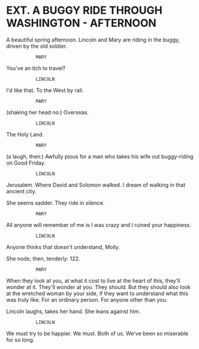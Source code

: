 # EXT. A BUGGY RIDE THROUGH WASHINGTON - AFTERNOON

A beautiful spring afternoon. Lincoln and Mary are riding in
the buggy, driven by the old soldier.

			   MARY
You've an itch to travel?

			   LINCOLN
I'd like that. To the West by rail.

			   MARY
(shaking her head no:)
Overseas.

			   LINCOLN
The Holy Land.

			   MARY
(a laugh, then:)
Awfully pious for a man who takes
his wife out buggy-riding on Good
Friday.

			   LINCOLN
Jerusalem. Where David and Solomon
walked. I dream of walking in that
ancient city.

She seems sadder. They ride in silence.

			   MARY
All anyone will remember of me is I
was crazy and I ruined your
happiness.

			   LINCOLN
Anyone thinks that doesn't
understand, Molly.

She nods; then, tenderly:
122.

			   MARY
When they look at you, at what it
cost to live at the heart of this,
they'll wonder at it. They'll
wonder at you. They should. But
they should also look at the
wretched woman by your side, if
they want to understand what this
was truly like. For an ordinary
person. For anyone other than you.

Lincoln laughs, takes her hand. She leans against him.

			   LINCOLN
We must try to be happier. We
must. Both of us. We've been so
miserable for so long.
